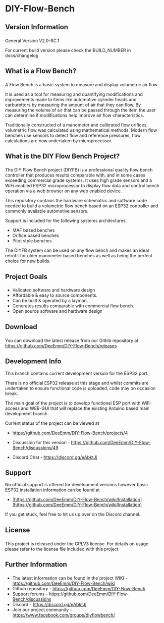 # DIY-Flow-Bench

## Version Information
###

General Version V2.0-RC.1

For current build version please check the BUILD_NUMBER in docs/changelog



## What is a Flow Bench?
###

A Flow Bench is a basic system to measure and display volumetric air flow.

It is used as a tool for measuring and quantifying modifications and improvements made to items like automotive cylinder heads and carburettors by measuring the amount of air that they can flow. By measuring the volume of air that can be passed through the item the user can determine if modifications help improve air flow characteristics.

Traditionally constructed of a manometer and calibrated flow orifices, volumetric flow was calculated using mathematical methods. Modern flow benches use sensors to detect flow and reference pressures, flow calculations are now undertaken by microprocessor.

## What is the DIY Flow Bench Project?
###

The DIY Flow Bench project (DIYFB) is a professional quality flow bench controller that produces results comparable with, and in some cases exceeding commercial grade systems. It uses high grade sensors and a WiFi enabled ESP32 microprocessor to display flow data and control bench operation via a web browser on any web enabled device. 

This repository contains the hardware schematics and software code needed to build a volumetric flow bench based on an ESP32 controller and commonly available automotive sensors.

Support is included for the following systems architectures.

- MAF based benches
- Orifice based benches
- Pitot style benches

The DIYFB system can be used on any flow bench and makes an ideal retrofit for older manometer based benches as well as being the perfect choice for new builds.


## Project Goals
###
- Validated software and hardware design
- Affordable & easy to source components.
- Can be built & operated by a layman.
- Generates results comparable with commercial flow bench.
- Open source software and hardware design


## Download
###

You can download the latest release from our Githib repository at https://github.com/DeeEmm/DIY-Flow-Bench/releases


## Development Info

This branch contains current development version for the ESP32 port.

There is no official ESP32 release at this stage and whilst commits are undertaken to ensure functional code is uploaded, code may on occasion break.

The main goal of the project is to develop functional ESP port with WiFi access and WEB-GUI that will replace the existing Arduino based main development branch.

Current status of the project can be viewed at

- https://github.com/DeeEmm/DIY-Flow-Bench/projects/4

- Discussion for this version - https://github.com/DeeEmm/DIY-Flow-Bench/discussions/49
- Discord Chat - https://discord.gg/eAbktJj



## Support

No official support is offered for development versions however basic ESP32 installation information can be found at

- [https://github.com/DeeEmm/DIY-Flow-Bench/wiki/Installation](https://github.com/DeeEmm/DIY-Flow-Bench/wiki/Installation)

If you get stuck, feel free to hit us up over on the Discord channel.


## License
###

This project is released under the GPLV3 license. For details on usage please refer to the license file included with this project



## Further Information
###

- The latest information can be found in the project WIKI - https://github.com/DeeEmm/DIY-Flow-Bench/wiki
- Github repository - https://github.com/DeeEmm/DIY-Flow-Bench
- Support forums - https://github.com/DeeEmm/DIY-Flow-Bench/discussions
- Discord - https://discord.gg/eAbktJj
- Join our project community - https://www.facebook.com/groups/diyflowbench/ 
